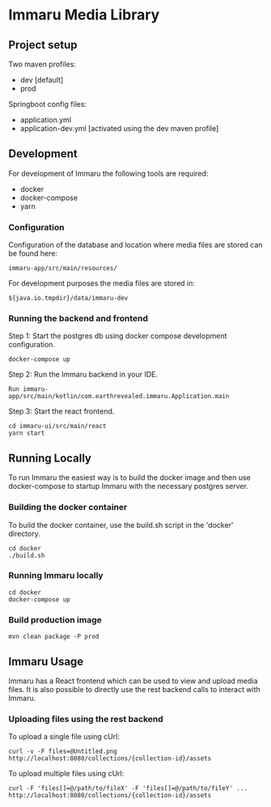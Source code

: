 # Immaru Media Library

## Project setup

Two maven profiles: 
* dev [default]
* prod

Springboot config files:
* application.yml
* application-dev.yml [activated using the dev maven profile]

## Development

For development of Immaru the following tools are required:

* docker
* docker-compose
* yarn

### Configuration

Configuration of the database and location where media files are stored can be found here:

    immaru-app/src/main/resources/

For development purposes the media files are stored in:

    ${java.io.tmpdir}/data/immaru-dev

### Running the backend and frontend

Step 1: Start the postgres db using docker compose development configuration.

    docker-compose up
    
Step 2: Run the Immaru backend in your IDE.

    Run immaru-app/src/main/kotlin/com.earthrevealed.immaru.Application.main

Step 3: Start the react frontend.

    cd immaru-ui/src/main/react
    yarn start    


## Running Locally

To run Immaru the easiest way is to build the docker image
and then use docker-compose to startup Immaru with the necessary
postgres server.


### Building the docker container

To build the docker container, use the build.sh script in the
'docker' directory.

    cd docker
    ./build.sh

### Running Immaru locally

    cd docker
    docker-compose up

### Build production image

    mvn clean package -P prod
        
## Immaru Usage

Immaru has a React frontend which can be used to view and upload media files. 
It is also possible to directly use the rest backend calls to interact with Immaru.

### Uploading files using the rest backend
 
To upload a single file using cUrl:

    curl -v -F files=@Untitled.png http://localhost:8080/collections/{collection-id}/assets

To upload multiple files using cUrl:

    curl -F 'files[]=@/path/to/fileX' -F 'files[]=@/path/to/fileY' ... http://localhost:8080/collections/{collection-id}/assets
